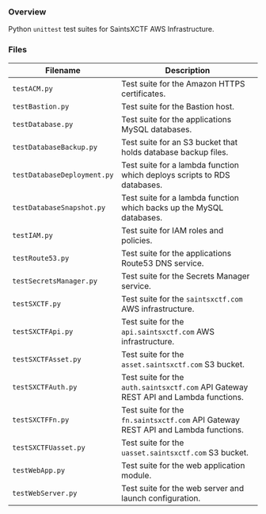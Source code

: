 ### Overview

Python `unittest` test suites for SaintsXCTF AWS Infrastructure.

### Files

| Filename                   | Description                                                                                  |
|----------------------------|----------------------------------------------------------------------------------------------|
| `testACM.py`               | Test suite for the Amazon HTTPS certificates.                                                |
| `testBastion.py`           | Test suite for the Bastion host.                                                             |
| `testDatabase.py`          | Test suite for the applications MySQL databases.                                             |
| `testDatabaseBackup.py`    | Test suite for an S3 bucket that holds database backup files.                                |
| `testDatabaseDeployment.py`| Test suite for a lambda function which deploys scripts to RDS databases.                     |
| `testDatabaseSnapshot.py`  | Test suite for a lambda function which backs up the MySQL databases.                         |
| `testIAM.py`               | Test suite for IAM roles and policies.                                                       |
| `testRoute53.py`           | Test suite for the applications Route53 DNS service.                                         |
| `testSecretsManager.py`    | Test suite for the Secrets Manager service.                                                  |
| `testSXCTF.py`             | Test suite for the `saintsxctf.com` AWS infrastructure.                                      |
| `testSXCTFApi.py`          | Test suite for the `api.saintsxctf.com` AWS infrastructure.                                  |
| `testSXCTFAsset.py`        | Test suite for the `asset.saintsxctf.com` S3 bucket.                                         |
| `testSXCTFAuth.py`         | Test suite for the `auth.saintsxctf.com` API Gateway REST API and Lambda functions.          |
| `testSXCTFFn.py`           | Test suite for the `fn.saintsxctf.com` API Gateway REST API and Lambda functions.            |
| `testSXCTFUasset.py`       | Test suite for the `uasset.saintsxctf.com` S3 bucket.                                        |
| `testWebApp.py`            | Test suite for the web application module.                                                   |
| `testWebServer.py`         | Test suite for the web server and launch configuration.                                      |